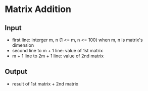 # Matrix Addition
## Input
- first line: interger m, n (1 <= m, n <= 100) when m, n is matrix's dimension
- second line to m + 1 line: value of 1st matrix
- m + 1 line to 2m + 1 line: value of 2nd matrix

## Output
- result of 1st matrix + 2nd matrix